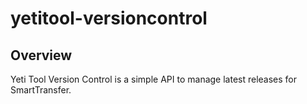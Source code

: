 # yetitool-versioncontrol

## Overview

Yeti Tool Version Control is a simple API to manage latest releases for SmartTransfer.
